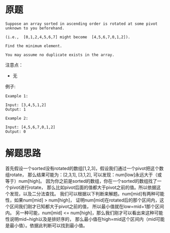 # 原题

```
Suppose an array sorted in ascending order is rotated at some pivot unknown to you beforehand.

(i.e.,  [0,1,2,4,5,6,7] might become  [4,5,6,7,0,1,2]).

Find the minimum element.

You may assume no duplicate exists in the array.
```

注意点：

  - 无
  
例子:

```
Example 1:

Input: [3,4,5,1,2] 
Output: 1

Example 2:

Input: [4,5,6,7,0,1,2]
Output: 0
```

# 解题思路
首先假设一个sorted没有rotated的数组[1,2,3]，假设我们通过一个pivot把这个数组rotate，
那么结果可能为：[2,3,1], [3,1,2], 可以发现：num[low]永远大于（或等于）num[high]。
因为你之前是sorted的数组，你在一个sorted的数组找了一个pivot进行rotate，
那么比如pivot后面的值都大于pivot之前的值。所以依据这个发现，以及二分法查找。
我们可以根据以下判断来解题。num[mid]有两种可能性，如果num[mid] > num[high]，
证明num[mid]在rotated后的那个区间内，这个区间我们刚才已知都大于pivot之前的值，
所以最小值就在low=mid+1那个区间内。
另一种可能，num[mid] <= num[high]，那么我们刚才可以看出来这种可能性说明mid~high以及是排好序的，
那么最小值在high=mid这个区间内（mid可能是最小值）。依据此判断可以找到最小值。
